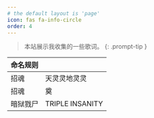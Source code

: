 ```yaml
---
# the default layout is 'page'
icon: fas fa-info-circle
order: 4
---
```

> 本站展示我收集的一些歌词。
{: .prompt-tip }

| 命名规则 | |
| --- | --- |
| 招魂 | 天灵灵地灵灵 | evocationhk-02 |
| 招魂 | 奠 | evocationhk-03 |
| 暗狱戮尸 | TRIPLE INSANITY | The-Dark-Prison-Massacre-06 |